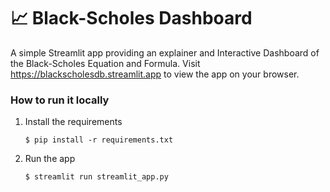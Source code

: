 # 📈 Black-Scholes Dashboard

A simple Streamlit app providing an explainer and Interactive Dashboard of the Black-Scholes Equation and Formula.
Visit https://blackscholesdb.streamlit.app to view the app on your browser.


### How to run it locally

1. Install the requirements

   ```
   $ pip install -r requirements.txt
   ```

2. Run the app

   ```
   $ streamlit run streamlit_app.py
   ```
